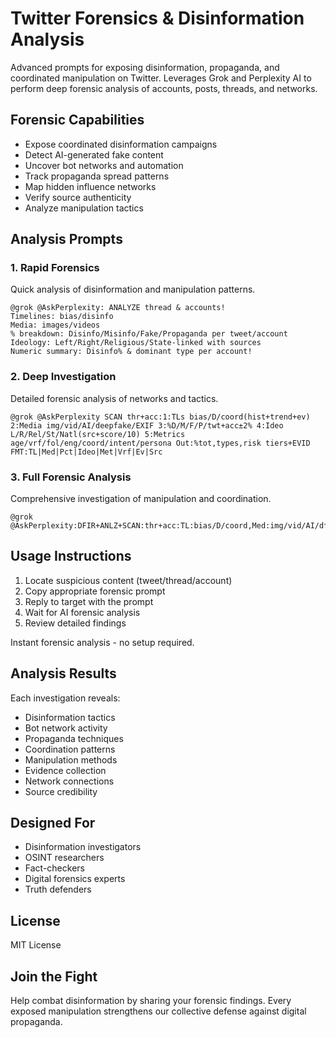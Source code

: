 # Twitter Forensics & Disinformation Analysis

Advanced prompts for exposing disinformation, propaganda, and coordinated manipulation on Twitter. Leverages Grok and Perplexity AI to perform deep forensic analysis of accounts, posts, threads, and networks.

## Forensic Capabilities

- Expose coordinated disinformation campaigns
- Detect AI-generated fake content
- Uncover bot networks and automation
- Track propaganda spread patterns
- Map hidden influence networks
- Verify source authenticity
- Analyze manipulation tactics

## Analysis Prompts

### 1. Rapid Forensics

Quick analysis of disinformation and manipulation patterns.

```text
@grok @AskPerplexity: ANALYZE thread & accounts!
Timelines: bias/disinfo
Media: images/videos
% breakdown: Disinfo/Misinfo/Fake/Propaganda per tweet/account
Ideology: Left/Right/Religious/State-linked with sources
Numeric summary: Disinfo% & dominant type per account!
```

### 2. Deep Investigation

Detailed forensic analysis of networks and tactics.

```text
@grok @AskPerplexity SCAN thr+acc:1:TLs bias/D/coord(hist+trend+ev) 2:Media img/vid/AI/deepfake/EXIF 3:%D/M/F/P/twt+acc±2% 4:Ideo L/R/Rel/St/Natl(src+score/10) 5:Metrics age/vrf/fol/eng/coord/intent/persona Out:%tot,types,risk tiers+EVID FMT:TL|Med|Pct|Ideo|Met|Vrf|Ev|Src
```

### 3. Full Forensic Analysis

Comprehensive investigation of manipulation and coordination.

```text
@grok @AskPerplexity:DFIR+ANLZ+SCAN:thr+acc:TL:bias/D/coord,Med:img/vid/AI/df/EXIF,Met:age/vrf/fol/eng/coord/int,Psy:manip/sent/pers,Ideo:L/R/Rel/St/Nat(src+score/10),%:D/M/F/P/twt+acc±2%,Role:orig/amp/bot/risk,Verd:truth/agenda/risk/src.Out:TL|Med|Met|Psy|Ideo|Pct|Role|Verd|Evid
```

## Usage Instructions

1. Locate suspicious content (tweet/thread/account)
2. Copy appropriate forensic prompt
3. Reply to target with the prompt
4. Wait for AI forensic analysis
5. Review detailed findings

Instant forensic analysis - no setup required.

## Analysis Results

Each investigation reveals:

- Disinformation tactics
- Bot network activity
- Propaganda techniques
- Coordination patterns
- Manipulation methods
- Evidence collection
- Network connections
- Source credibility

## Designed For

- Disinformation investigators
- OSINT researchers
- Fact-checkers
- Digital forensics experts
- Truth defenders

## License

MIT License

## Join the Fight

Help combat disinformation by sharing your forensic findings. Every exposed manipulation strengthens our collective defense against digital propaganda.

